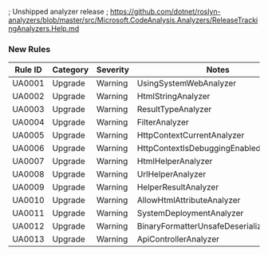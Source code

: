 ﻿; Unshipped analyzer release
; https://github.com/dotnet/roslyn-analyzers/blob/master/src/Microsoft.CodeAnalysis.Analyzers/ReleaseTrackingAnalyzers.Help.md

### New Rules
Rule ID | Category | Severity | Notes
--------|----------|----------|-------
UA0001 | Upgrade | Warning | UsingSystemWebAnalyzer
UA0002 | Upgrade | Warning | HtmlStringAnalyzer
UA0003 | Upgrade | Warning | ResultTypeAnalyzer
UA0004 | Upgrade | Warning | FilterAnalyzer
UA0005 | Upgrade | Warning | HttpContextCurrentAnalyzer
UA0006 | Upgrade | Warning | HttpContextIsDebuggingEnabledAnalyzer
UA0007 | Upgrade | Warning | HtmlHelperAnalyzer
UA0008 | Upgrade | Warning | UrlHelperAnalyzer
UA0009 | Upgrade | Warning | HelperResultAnalyzer
UA0010 | Upgrade | Warning | AllowHtmlAttributeAnalyzer
UA0011 | Upgrade | Warning | SystemDeploymentAnalyzer
UA0012 | Upgrade | Warning | BinaryFormatterUnsafeDeserializeAnalyzer
UA0013 | Upgrade | Warning | ApiControllerAnalyzer
